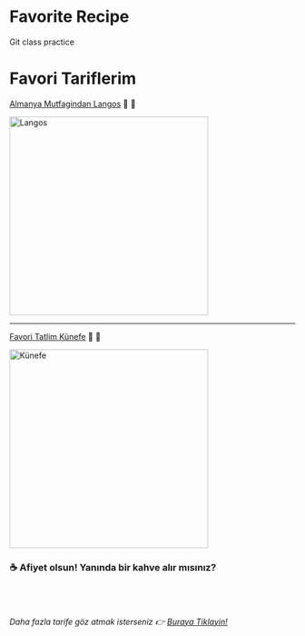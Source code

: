 # Favorite Recipe
Git class practice
# Favori Tariflerim

[Almanya Mutfagindan Langos](./langos_tarifi.md)  🧄 🧀

<img src="./images/langos.JPG" alt="Langos" width="350"/>  


---

[Favori Tatlim Künefe](./künefe_tarifi.md) 🍯 🌰

<img src="./images/künefe.jpg" alt="Künefe" width="350"/>  

### ☕ Afiyet olsun! Yanında bir kahve alır mısınız? 
</br>
</br>

###### Daha fazla tarife göz atmak isterseniz 👉️ [Buraya Tiklayin!](https://www.nefisyemektarifleri.com/)
